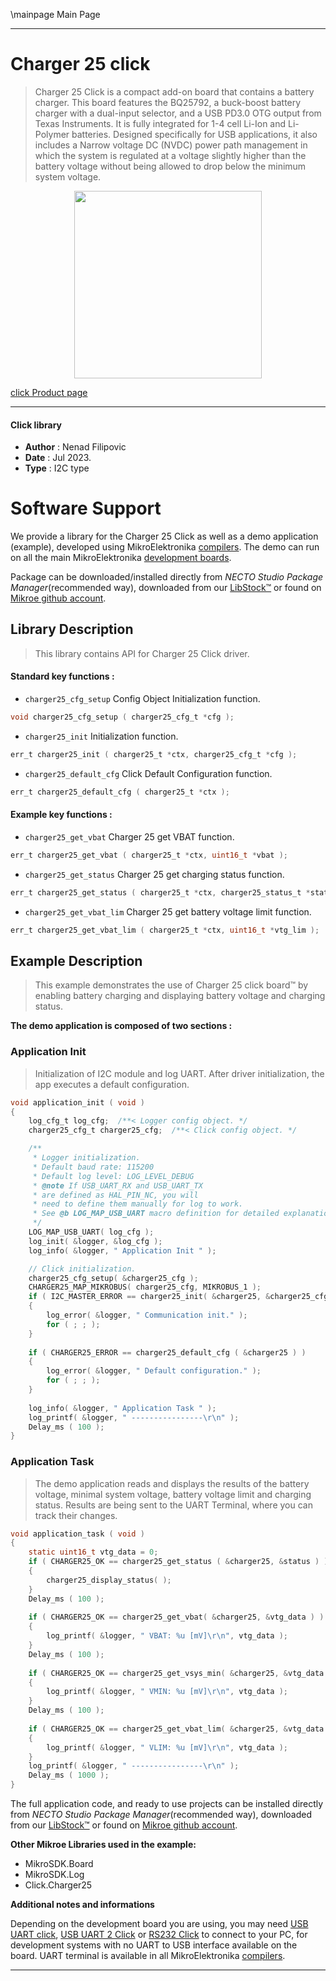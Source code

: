 \mainpage Main Page

---
# Charger 25 click

> Charger 25 Click is a compact add-on board that contains a battery charger. This board features the BQ25792, a buck-boost battery charger with a dual-input selector, and a USB PD3.0 OTG output from Texas Instruments. It is fully integrated for 1-4 cell Li-Ion and Li-Polymer batteries. Designed specifically for USB applications, it also includes a Narrow voltage DC (NVDC) power path management in which the system is regulated at a voltage slightly higher than the battery voltage without being allowed to drop below the minimum system voltage.

<p align="center">
  <img src="https://download.mikroe.com/images/click_for_ide/charger25_click.png" height=300px>
</p>

[click Product page](https://www.mikroe.com/charger-25-click)

---


#### Click library

- **Author**        : Nenad Filipovic
- **Date**          : Jul 2023.
- **Type**          : I2C type


# Software Support

We provide a library for the Charger 25 Click
as well as a demo application (example), developed using MikroElektronika
[compilers](https://www.mikroe.com/necto-studio).
The demo can run on all the main MikroElektronika [development boards](https://www.mikroe.com/development-boards).

Package can be downloaded/installed directly from *NECTO Studio Package Manager*(recommended way), downloaded from our [LibStock&trade;](https://libstock.mikroe.com) or found on [Mikroe github account](https://github.com/MikroElektronika/mikrosdk_click_v2/tree/master/clicks).

## Library Description

> This library contains API for Charger 25 Click driver.

#### Standard key functions :

- `charger25_cfg_setup` Config Object Initialization function.
```c
void charger25_cfg_setup ( charger25_cfg_t *cfg );
```

- `charger25_init` Initialization function.
```c
err_t charger25_init ( charger25_t *ctx, charger25_cfg_t *cfg );
```

- `charger25_default_cfg` Click Default Configuration function.
```c
err_t charger25_default_cfg ( charger25_t *ctx );
```

#### Example key functions :

- `charger25_get_vbat` Charger 25 get VBAT function.
```c
err_t charger25_get_vbat ( charger25_t *ctx, uint16_t *vbat );
```

- `charger25_get_status` Charger 25 get charging status function.
```c
err_t charger25_get_status ( charger25_t *ctx, charger25_status_t *status );
```

- `charger25_get_vbat_lim` Charger 25 get battery voltage limit function.
```c
err_t charger25_get_vbat_lim ( charger25_t *ctx, uint16_t *vtg_lim );
```

## Example Description

> This example demonstrates the use of Charger 25 click board™ 
> by enabling battery charging and displaying battery voltage and charging status.

**The demo application is composed of two sections :**

### Application Init

> Initialization of I2C module and log UART.
> After driver initialization, the app executes a default configuration.

```c
void application_init ( void ) 
{
    log_cfg_t log_cfg;  /**< Logger config object. */
    charger25_cfg_t charger25_cfg;  /**< Click config object. */

    /** 
     * Logger initialization.
     * Default baud rate: 115200
     * Default log level: LOG_LEVEL_DEBUG
     * @note If USB_UART_RX and USB_UART_TX 
     * are defined as HAL_PIN_NC, you will 
     * need to define them manually for log to work. 
     * See @b LOG_MAP_USB_UART macro definition for detailed explanation.
     */
    LOG_MAP_USB_UART( log_cfg );
    log_init( &logger, &log_cfg );
    log_info( &logger, " Application Init " );

    // Click initialization.
    charger25_cfg_setup( &charger25_cfg );
    CHARGER25_MAP_MIKROBUS( charger25_cfg, MIKROBUS_1 );
    if ( I2C_MASTER_ERROR == charger25_init( &charger25, &charger25_cfg ) ) 
    {
        log_error( &logger, " Communication init." );
        for ( ; ; );
    }
    
    if ( CHARGER25_ERROR == charger25_default_cfg ( &charger25 ) )
    {
        log_error( &logger, " Default configuration." );
        for ( ; ; );
    }
    
    log_info( &logger, " Application Task " );
    log_printf( &logger, " ----------------\r\n" );
    Delay_ms ( 100 );
}
```

### Application Task

> The demo application reads and displays the results of the battery voltage, 
> minimal system voltage, battery voltage limit and charging status.
> Results are being sent to the UART Terminal, where you can track their changes.

```c
void application_task ( void ) 
{
    static uint16_t vtg_data = 0;
    if ( CHARGER25_OK == charger25_get_status ( &charger25, &status ) )
    {
        charger25_display_status( );
    }
    Delay_ms ( 100 );
    
    if ( CHARGER25_OK == charger25_get_vbat( &charger25, &vtg_data ) )
    {
        log_printf( &logger, " VBAT: %u [mV]\r\n", vtg_data );
    }
    Delay_ms ( 100 );
    
    if ( CHARGER25_OK == charger25_get_vsys_min( &charger25, &vtg_data ) )
    {
        log_printf( &logger, " VMIN: %u [mV]\r\n", vtg_data );
    }
    Delay_ms ( 100 );
    
    if ( CHARGER25_OK == charger25_get_vbat_lim( &charger25, &vtg_data ) )
    {
        log_printf( &logger, " VLIM: %u [mV]\r\n", vtg_data );
    }
    log_printf( &logger, " ----------------\r\n" );
    Delay_ms ( 1000 );
}
```

The full application code, and ready to use projects can be installed directly from *NECTO Studio Package Manager*(recommended way), downloaded from our [LibStock&trade;](https://libstock.mikroe.com) or found on [Mikroe github account](https://github.com/MikroElektronika/mikrosdk_click_v2/tree/master/clicks).

**Other Mikroe Libraries used in the example:**

- MikroSDK.Board
- MikroSDK.Log
- Click.Charger25

**Additional notes and informations**

Depending on the development board you are using, you may need
[USB UART click](https://www.mikroe.com/usb-uart-click),
[USB UART 2 Click](https://www.mikroe.com/usb-uart-2-click) or
[RS232 Click](https://www.mikroe.com/rs232-click) to connect to your PC, for
development systems with no UART to USB interface available on the board. UART
terminal is available in all MikroElektronika
[compilers](https://shop.mikroe.com/compilers).

---
